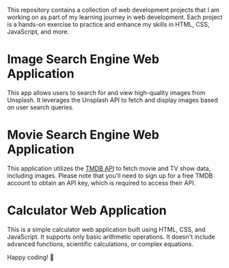 This repository contains a collection of web development projects that I am working on as part of my learning journey in web development. Each project is a hands-on exercise to practice and enhance my skills in HTML, CSS, JavaScript, and more.

# Image Search Engine Web Application
This app allows users to search for and view high-quality images from Unsplash. It leverages the Unsplash API to fetch and display images based on user search queries.

# Movie Search Engine Web Application
This application utilizes the [TMDB API](https://www.themoviedb.org/documentation/api) to fetch movie and TV show data, including images.
Please note that you'll need to sign up for a free TMDB account to obtain an API key, which is required to access their API.

# Calculator Web Application
This is a simple calculator web application built using HTML, CSS, and JavaScript. It supports only basic arithmetic operations. It doesn't include advanced functions, scientific calculations, or complex equations.

Happy coding! 🚀
